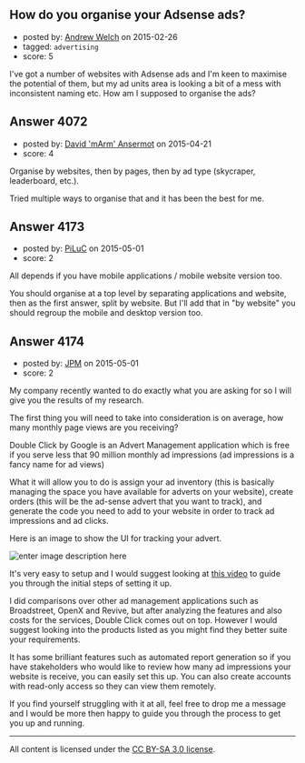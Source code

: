 ## How do you organise your Adsense ads?

- posted by: [Andrew Welch](https://stackexchange.com/users/112525/andrew-welch) on 2015-02-26
- tagged: `advertising`
- score: 5

<p>I've got a number of websites with Adsense ads and I'm keen to maximise the potential of them, but my ad units area is looking a bit of a mess with inconsistent naming etc. How am I supposed to organise the ads?</p>



## Answer 4072

- posted by: [David 'mArm' Ansermot](https://stackexchange.com/users/412499/david-marm-ansermot) on 2015-04-21
- score: 4

<p>Organise by websites, then by pages, then by ad type (skycraper, leaderboard, etc.).</p>

<p>Tried multiple ways to organise that and it has been the best for me.</p>



## Answer 4173

- posted by: [PiLuC](https://stackexchange.com/users/3720141/piluc) on 2015-05-01
- score: 2

<p>All depends if you have mobile applications / mobile website version too. </p>

<p>You should organise at a top level by separating applications and website, then as the first answer, split by website. But I'll add that in "by website" you should regroup the mobile and desktop version too.</p>



## Answer 4174

- posted by: [JPM](https://stackexchange.com/users/5523828/jpm) on 2015-05-01
- score: 2

<p>My company recently wanted to do exactly what you are asking for so I will give you the results of my research.</p>

<p>The first thing you will need to take into consideration is on average, how many monthly page views are you receiving?</p>

<p>Double Click by Google is an Advert Management application which is free if you serve less that 90 million monthly ad impressions (ad impressions is a fancy name for ad views)</p>

<p>What it will allow you to do is assign your ad inventory (this is basically managing the space you have available for adverts on your website), create orders (this will be the ad-sense advert that you want to track), and generate the code you need to add to your website in order to track ad impressions and ad clicks.</p>

<p>Here is an image to show the UI for tracking your advert.</p>

<p><img src="https://i.stack.imgur.com/GIPnt.jpg" alt="enter image description here"></p>

<p>It's very easy to setup and I would suggest looking at <a href="https://www.youtube.com/watch?v=4KpGSaQkiog" rel="nofollow noreferrer">this video</a> to guide you through the initial steps of setting it up.</p>

<p>I did comparisons over other ad management applications such as Broadstreet, OpenX and Revive, but after analyzing the features and also costs for the services, Double Click comes out on top. However I would suggest looking into the products listed as you might find they better suite your requirements.</p>

<p>It has some brilliant features such as automated report generation so if you have stakeholders who would like to review how many ad impressions your website is receive, you can easily set this up. You can also create accounts with read-only access so they can view them remotely.</p>

<p>If you find yourself struggling with it at all, feel free to drop me a message and I would be more then happy to guide you through the process to get you up and running.</p>




---

All content is licensed under the [CC BY-SA 3.0 license](https://creativecommons.org/licenses/by-sa/3.0/).
